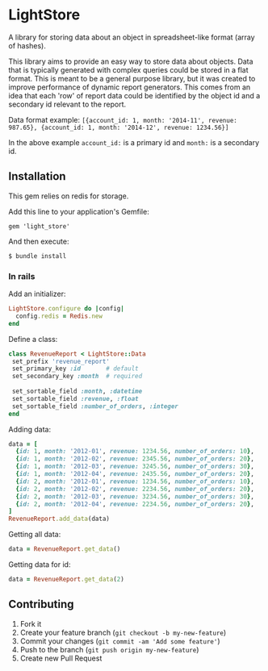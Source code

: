 # LightStore

A library for storing data about an object in spreadsheet-like format (array of hashes).

This library aims to provide an easy way to store data about objects.  Data that is typically generated with complex queries could be stored in a flat format.  This is meant to be a general purpose library, but it was created to improve performance of dynamic report generators.  This comes from an idea that each 'row' of report data could be identified by the object id and a secondary id relevant to the report.  

Data format example: `[{account_id: 1, month: '2014-11', revenue: 987.65}, {account_id: 1, month: '2014-12', revenue: 1234.56}]`

In the above example `account_id:` is a primary id and `month:` is a secondary id.

## Installation

This gem relies on redis for storage.

Add this line to your application's Gemfile:

    gem 'light_store'

And then execute:

    $ bundle install

### In rails

Add an initializer:

```ruby
LightStore.configure do |config|
  config.redis = Redis.new
end
```

Define a class:

```ruby
class RevenueReport < LightStore::Data
 set_prefix 'revenue_report'
 set_primary_key :id       # default
 set_secondary_key :month  # required
 
 set_sortable_field :month, :datetime
 set_sortable_field :revenue, :float
 set_sortable_field :number_of_orders, :integer
end
```

Adding data:

```ruby
data = [
  {id: 1, month: '2012-01', revenue: 1234.56, number_of_orders: 10},
  {id: 1, month: '2012-02', revenue: 2345.56, number_of_orders: 20},
  {id: 1, month: '2012-03', revenue: 3245.56, number_of_orders: 30},
  {id: 1, month: '2012-04', revenue: 2435.56, number_of_orders: 20},
  {id: 2, month: '2012-01', revenue: 1234.56, number_of_orders: 10},
  {id: 2, month: '2012-02', revenue: 2234.56, number_of_orders: 20},
  {id: 2, month: '2012-03', revenue: 3234.56, number_of_orders: 30},
  {id: 2, month: '2012-04', revenue: 2234.56, number_of_orders: 20},
]
RevenueReport.add_data(data)
```

Getting all data:
```ruby
data = RevenueReport.get_data()
```

Getting data for id:
```ruby
data = RevenueReport.get_data(2)
```


## Contributing

1. Fork it
2. Create your feature branch (`git checkout -b my-new-feature`)
3. Commit your changes (`git commit -am 'Add some feature'`)
4. Push to the branch (`git push origin my-new-feature`)
5. Create new Pull Request
